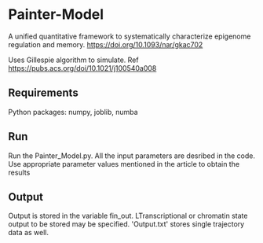 # Painter-Model
A unified quantitative framework to systematically characterize epigenome regulation and memory. https://doi.org/10.1093/nar/gkac702

Uses Gillespie algorithm to simulate. Ref https://pubs.acs.org/doi/10.1021/j100540a008

## Requirements
Python packages: numpy, joblib, numba

## Run
Run the Painter_Model.py. All the input parameters are desribed in the code. Use appropriate parameter values mentioned in the article to obtain the results

 
## Output
   Output is stored in the variable fin_out. LTranscriptional or chromatin state output to be stored may be specified. 'Output.txt' stores single trajectory data as well.  
   
